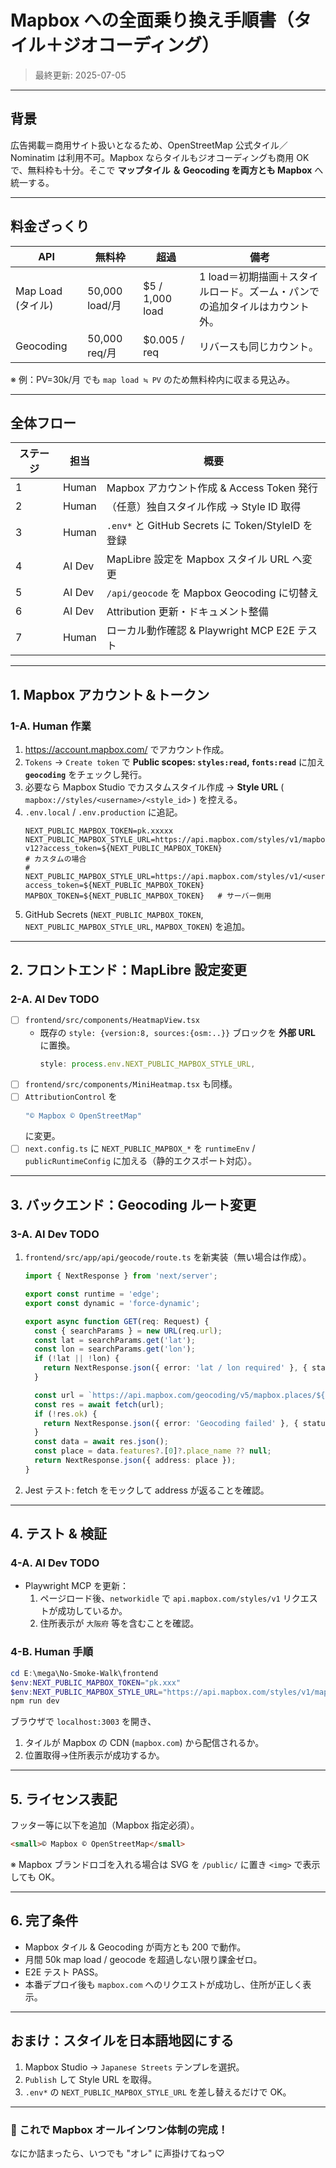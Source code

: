 # Mapbox への全面乗り換え手順書（タイル＋ジオコーディング）

> 最終更新: 2025-07-05

---

## 背景
広告掲載＝商用サイト扱いとなるため、OpenStreetMap 公式タイル／Nominatim は利用不可。Mapbox ならタイルもジオコーディングも商用 OK で、無料枠も十分。そこで **マップタイル ＆ Geocoding を両方とも Mapbox** へ統一する。

---

## 料金ざっくり
| API | 無料枠 | 超過 | 備考 |
|-----|-------|------|------|
| Map Load (タイル) | 50,000 load/月 | $5 / 1,000 load | 1 load＝初期描画＋スタイルロード。ズーム・パンでの追加タイルはカウント外。 |
| Geocoding | 50,000 req/月 | $0.005 / req | リバースも同じカウント。 |

※ 例：PV=30k/月 でも `map load ≒ PV` のため無料枠内に収まる見込み。

---

## 全体フロー
| ステージ | 担当 | 概要 |
|----------|------|------|
| 1 | Human | Mapbox アカウント作成 & Access Token 発行 |
| 2 | Human | （任意）独自スタイル作成 → Style ID 取得 |
| 3 | Human | `.env*` と GitHub Secrets に Token/StyleID を登録 |
| 4 | AI Dev | MapLibre 設定を Mapbox スタイル URL へ変更 |
| 5 | AI Dev | `/api/geocode` を Mapbox Geocoding に切替え |
| 6 | AI Dev | Attribution 更新・ドキュメント整備 |
| 7 | Human | ローカル動作確認 & Playwright MCP E2E テスト |

---

## 1. Mapbox アカウント＆トークン
### 1-A. Human 作業
1. https://account.mapbox.com/ でアカウント作成。
2. `Tokens` → `Create token` で **Public scopes: `styles:read`, `fonts:read`** に加え **`geocoding`** をチェックし発行。
3. 必要なら Mapbox Studio でカスタムスタイル作成 → **Style URL** ( `mapbox://styles/<username>/<style_id>` ) を控える。
4. `.env.local` / `.env.production` に追記。
   ```env
   NEXT_PUBLIC_MAPBOX_TOKEN=pk.xxxxx
   NEXT_PUBLIC_MAPBOX_STYLE_URL=https://api.mapbox.com/styles/v1/mapbox/streets-v12?access_token=${NEXT_PUBLIC_MAPBOX_TOKEN}
   # カスタムの場合
   # NEXT_PUBLIC_MAPBOX_STYLE_URL=https://api.mapbox.com/styles/v1/<username>/<style_id>?access_token=${NEXT_PUBLIC_MAPBOX_TOKEN}
   MAPBOX_TOKEN=${NEXT_PUBLIC_MAPBOX_TOKEN}   # サーバー側用
   ```
5. GitHub Secrets (`NEXT_PUBLIC_MAPBOX_TOKEN`, `NEXT_PUBLIC_MAPBOX_STYLE_URL`, `MAPBOX_TOKEN`) を追加。

---

## 2. フロントエンド：MapLibre 設定変更
### 2-A. AI Dev TODO
- [ ] `frontend/src/components/HeatmapView.tsx`
  - 既存の `style: {version:8, sources:{osm:..}}` ブロックを **外部 URL** に置換。
    ```ts
    style: process.env.NEXT_PUBLIC_MAPBOX_STYLE_URL,
    ```
- [ ] `frontend/src/components/MiniHeatmap.tsx` も同様。
- [ ] `AttributionControl` を
    ```ts
    "© Mapbox © OpenStreetMap"
    ```
    に変更。
- [ ] `next.config.ts` に `NEXT_PUBLIC_MAPBOX_*` を `runtimeEnv` / `publicRuntimeConfig` に加える（静的エクスポート対応）。

---

## 3. バックエンド：Geocoding ルート変更
### 3-A. AI Dev TODO
1. `frontend/src/app/api/geocode/route.ts` を新実装（無い場合は作成）。
   ```ts
   import { NextResponse } from 'next/server';

   export const runtime = 'edge';
   export const dynamic = 'force-dynamic';

   export async function GET(req: Request) {
     const { searchParams } = new URL(req.url);
     const lat = searchParams.get('lat');
     const lon = searchParams.get('lon');
     if (!lat || !lon) {
       return NextResponse.json({ error: 'lat / lon required' }, { status: 400 });
     }

     const url = `https://api.mapbox.com/geocoding/v5/mapbox.places/${lon},${lat}.json?language=ja&limit=1&access_token=${process.env.MAPBOX_TOKEN}`;
     const res = await fetch(url);
     if (!res.ok) {
       return NextResponse.json({ error: 'Geocoding failed' }, { status: res.status });
     }
     const data = await res.json();
     const place = data.features?.[0]?.place_name ?? null;
     return NextResponse.json({ address: place });
   }
   ```
2. Jest テスト: fetch をモックして address が返ることを確認。

---

## 4. テスト & 検証
### 4-A. AI Dev TODO
- Playwright MCP を更新：
  1. ページロード後、`networkidle` で `api.mapbox.com/styles/v1` リクエストが成功しているか。
  2. 住所表示が `大阪府` 等を含むことを確認。

### 4-B. Human 手順
```powershell
cd E:\mega\No-Smoke-Walk\frontend
$env:NEXT_PUBLIC_MAPBOX_TOKEN="pk.xxx"
$env:NEXT_PUBLIC_MAPBOX_STYLE_URL="https://api.mapbox.com/styles/v1/mapbox/streets-v12?access_token=pk.xxx"
npm run dev
```
ブラウザで `localhost:3003` を開き、
1. タイルが Mapbox の CDN (`mapbox.com`) から配信されるか。
2. 位置取得→住所表示が成功するか。

---

## 5. ライセンス表記
フッター等に以下を追加（Mapbox 指定必須）。
```html
<small>© Mapbox © OpenStreetMap</small>
```
※ Mapbox ブランドロゴを入れる場合は SVG を `/public/` に置き `<img>` で表示しても OK。

---

## 6. 完了条件
- Mapbox タイル & Geocoding が両方とも 200 で動作。  
- 月間 50k map load / geocode を超過しない限り課金ゼロ。  
- E2E テスト PASS。  
- 本番デプロイ後も `mapbox.com` へのリクエストが成功し、住所が正しく表示。

---

## おまけ：スタイルを日本語地図にする
1. Mapbox Studio → `Japanese Streets` テンプレを選択。  
2. `Publish` して Style URL を取得。  
3. `.env*` の `NEXT_PUBLIC_MAPBOX_STYLE_URL` を差し替えるだけで OK。

---

### 🎉 これで Mapbox オールインワン体制の完成！
なにか詰まったら、いつでも "オレ" に声掛けてねっ♡ 